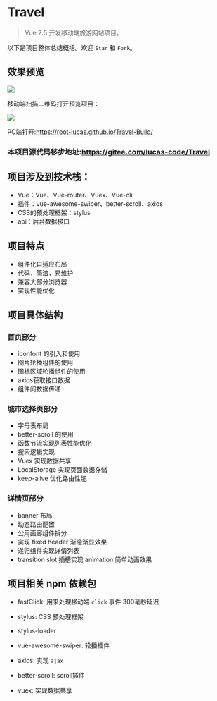 # Travel
> Vue 2.5 开发移动端旅游网站项目。

以下是项目整体总结概括。欢迎 `Star` 和 `Fork`。

## 效果预览
![](https://raw.githubusercontent.com/root-lucas/Travel-Build/master/%E9%A1%B9%E7%9B%AE%E5%8A%A8%E6%80%81%E9%A2%84%E8%A7%88%E5%9B%BE.gif)

移动端扫描二维码打开预览项目：

![](https://raw.githubusercontent.com/root-lucas/Travel-Build/master/static/QR-Code.png)

PC端打开:https://root-lucas.github.io/Travel-Build/

### 本项目源代码移步地址:https://gitee.com/lucas-code/Travel

## 项目涉及到技术栈：
- Vue：Vue、Vue-router、Vuex、Vue-cli
- 插件：vue-awesome-swiper、better-scroll、axios
- CSS的预处理框架：stylus
- api：后台数据接口

## 项目特点
- 组件化自适应布局
- 代码，简洁，易维护
- 兼容大部分浏览器
- 实现性能优化

## 项目具体结构
### 首页部分
- iconfont 的引入和使用
- 图片轮播组件的使用
- 图标区域轮播组件的使用
- axios获取接口数据
- 组件间数据传递

### 城市选择页部分
- 字母表布局
- better-scroll 的使用
- 函数节流实现列表性能优化
- 搜索逻辑实现
- Vuex 实现数据共享
- LocalStorage 实现页面数据存储
- keep-alive 优化路由性能

### 详情页部分
- banner 布局
- 动态路由配置
- 公用画廊组件拆分
- 实现 fixed header 渐隐渐显效果
- 递归组件实现详情列表
- transition slot 插槽实现 animation 简单动画效果

## 项目相关 npm 依赖包
- fastClick: 用来处理移动端 `click` 事件 300毫秒延迟
- stylus: CSS 预处理框架
- stylus-loader
- vue-awesome-swiper: 轮播插件
- axios: 实现 `ajax`

- better-scroll: scroll插件
- vuex: 实现数据共享
